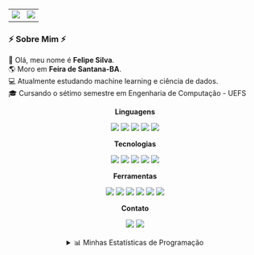 <table align="center">
  <tr>
    <td align="center">
      <img height="165em" src="https://github-readme-stats.vercel.app/api?username=felipe-py&show_icons=true&theme=dracula&include_all_commits=true&count_private=true&title_color=9f7aea&icon_color=9f7aea&text_color=c9d1d9&bg_color=0d1117"/>
    </td>
    <td align="center">
      <img height="165em" src="https://github-readme-stats.vercel.app/api/top-langs/?username=felipe-py&layout=compact&langs_count=4&theme=dracula&title_color=9f7aea&text_color=c9d1d9&bg_color=0d1117"/>
    </td>
  </tr>
</table>

### ⚡️ Sobre Mim ⚡️

<p>
  🧔 Olá, meu nome é <strong>Felipe Silva</strong>. <br/>
  🌎 Moro em <strong>Feira de Santana-BA</strong>.<br/>
  💻 Atualmente estudando machine learning e ciência de dados.<br/>
  🎓 Cursando o sétimo semestre em Engenharia de Computação - UEFS<br/>
</p>

<div align="center">
  <p><strong>Linguagens</strong></p>
  <img src="https://img.shields.io/badge/Java-ED8B00?style=for-the-badge&logo=openjdk&logoColor=white"/>
  <img src="https://img.shields.io/badge/Python-3776AB?style=for-the-badge&logo=python&logoColor=white"/>
  <img src="https://img.shields.io/badge/C-A8B9CC?style=for-the-badge&logo=c&logoColor=black"/>
  <img src="https://img.shields.io/badge/TypeScript-3178C6?style=for-the-badge&logo=typescript&logoColor=white"/>
  <img src="https://img.shields.io/badge/MATLAB-0076A8?style=for-the-badge&logo=mathworks&logoColor=white"/>

  <p><strong>Tecnologias</strong></p>
  <img src="https://img.shields.io/badge/MySQL-4479A1?style=for-the-badge&logo=mysql&logoColor=white"/>
  <img src="https://img.shields.io/badge/PostgreSQL-4169E1?style=for-the-badge&logo=postgresql&logoColor=white"/>
  <img src="https://img.shields.io/badge/LaTeX-008080?style=for-the-badge&logo=latex&logoColor=white"/>
  <img src="https://img.shields.io/badge/Docker-2496ED?style=for-the-badge&logo=docker&logoColor=white"/>
  <img src="https://img.shields.io/badge/Pandas-150458?style=for-the-badge&logo=pandas&logoColor=white"/>
  
  <p><strong>Ferramentas</strong></p>
  <img src="https://img.shields.io/badge/VS%20Code-000000?style=for-the-badge&logo=visualstudiocode&logoColor=white"/>
  <img src="https://img.shields.io/badge/IntelliJ_IDEA-000000.svg?style=for-the-badge&logo=intellij-idea&logoColor=white"/>
  <img src="https://img.shields.io/badge/PyCharm-000000.svg?style=for-the-badge&logo=pycharm&logoColor=white"/>
  <img src="https://img.shields.io/badge/GNU_Octave-000000?style=for-the-badge&logo=gnu-octave&logoColor=white"/>
  <img src="https://img.shields.io/badge/git-000000?style=for-the-badge&logo=git&logoColor=white"/>
  <img src="https://img.shields.io/badge/jupyter-000000?style=for-the-badge&logo=jupyter&logoColor=white"/>
</div>

<div align="center">
  <p><strong>Contato</strong></p>
  <a href="mailto:luis.silvareal77@gmail.com?subject=[GitHub]%20Contato%20Profissional"><img src="https://img.shields.io/badge/e‑mail-D14836.svg?style=for-the-badge&logo=GMail&logoColor=white"/></a>
  <a href="https://linkedin.com/in/[SEU_LINKEDIN_AQUI]"><img src="https://img.shields.io/badge/linkedin-0077B5.svg?style=for-the-badge&logo=linkedin&logoColor=white"/></a>
</div>

<br/>

<details align="center">
  <summary>📊 Minhas Estatísticas de Programação</summary>
  <br>

  <!--START_SECTION:waka-->
![Code Time](http://img.shields.io/badge/Code%20Time-27%20hrs%2057%20mins-blue)

![Profile Views](http://img.shields.io/badge/Profile%20Views-11-blue)

![Lines of code](https://img.shields.io/badge/From%20Hello%20World%20I%27ve%20Written-1.5%20million%20lines%20of%20code-blue)

**🐱 My GitHub Data** 

> 📦 530.6 kB Used in GitHub's Storage 
 > 
> 🏆 282 Contributions in the Year 2025
 > 
> 🚫 Not Opted to Hire
 > 
> 📜 17 Public Repositories 
 > 
> 🔑 5 Private Repositories 
 > 
**I'm a Night 🦉** 

```text
🌞 Morning                111 commits         ██░░░░░░░░░░░░░░░░░░░░░░░   09.31 % 
🌆 Daytime                211 commits         ████░░░░░░░░░░░░░░░░░░░░░   17.70 % 
🌃 Evening                807 commits         █████████████████░░░░░░░░   67.70 % 
🌙 Night                  63 commits          █░░░░░░░░░░░░░░░░░░░░░░░░   05.29 % 
```
📅 **I'm Most Productive on Tuesday** 

```text
Monday                   216 commits         █████░░░░░░░░░░░░░░░░░░░░   18.12 % 
Tuesday                  334 commits         ███████░░░░░░░░░░░░░░░░░░   28.02 % 
Wednesday                203 commits         ████░░░░░░░░░░░░░░░░░░░░░   17.03 % 
Thursday                 112 commits         ██░░░░░░░░░░░░░░░░░░░░░░░   09.40 % 
Friday                   91 commits          ██░░░░░░░░░░░░░░░░░░░░░░░   07.63 % 
Saturday                 103 commits         ██░░░░░░░░░░░░░░░░░░░░░░░   08.64 % 
Sunday                   133 commits         ███░░░░░░░░░░░░░░░░░░░░░░   11.16 % 
```


📊 **This Week I Spent My Time On** 

```text
🕑︎ Time Zone: America/Bahia

💬 Programming Languages: 
Python                   2 hrs 12 mins       ████████████████████████░   95.62 % 
CSV                      5 mins              █░░░░░░░░░░░░░░░░░░░░░░░░   04.27 % 
Other                    0 secs              ░░░░░░░░░░░░░░░░░░░░░░░░░   00.11 % 

🔥 Editors: 
VS Code                  2 hrs 18 mins       █████████████████████████   100.00 % 

💻 Operating System: 
Windows                  1 hr 55 mins        █████████████████████░░░░   83.32 % 
Linux                    23 mins             ████░░░░░░░░░░░░░░░░░░░░░   16.68 % 
```

**I Mostly Code in Python** 

```text
Python                   6 repos             ██████░░░░░░░░░░░░░░░░░░░   23.08 % 
TypeScript               5 repos             █████░░░░░░░░░░░░░░░░░░░░   19.23 % 
Jupyter Notebook         2 repos             ██░░░░░░░░░░░░░░░░░░░░░░░   07.69 % 
MATLAB                   1 repo              █░░░░░░░░░░░░░░░░░░░░░░░░   03.85 % 
HTML                     1 repo              █░░░░░░░░░░░░░░░░░░░░░░░░   03.85 % 
```



**Timeline**

![Lines of Code chart](https://raw.githubusercontent.com/felipe-py/felipe-py/main/assets/bar_graph.png)


 Last Updated on 19/08/2025 12:22:42 UTC
<!--END_SECTION:waka-->

</details>
